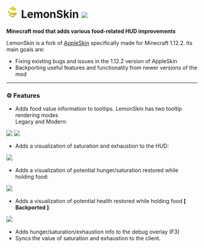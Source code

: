 <img src="https://raw.githubusercontent.com/myxazaur/LemonSkin/refs/heads/master/.github/assets/lemonskin.png" width="32" /> LemonSkin [![](https://cf.way2muchnoise.eu/1337144.svg)](https://www.curseforge.com/minecraft/mc-mods/lemonskin)
===========

__Minecraft mod that adds various food-related HUD improvements__

LemonSkin is a fork of [AppleSkin](https://github.com/squeek502/AppleSkin/tree/1.12)
specifically made for Minecraft 1.12.2.
Its main goals are:
- Fixing existing bugs and issues in the 1.12.2 version of AppleSkin
- Backporting useful features and functionality from newer versions of the mod
---
### ⚙️ Features

* Adds food value information to tooltips. LemonSkin has two tooltip rendering modes <br>
Legacy and Modern:

![](https://i.imgur.com/furoAAi.png) ![](https://i.imgur.com/YksBaUx.png)

* Adds a visualization of saturation and exhaustion to the HUD:

![](https://i.imgur.com/tmImVqo.gif)

* Adds a visualization of potential hunger/saturation restored while holding food:

![](https://i.imgur.com/aHf1QxQ.gif)

* Adds a visualization of potential health restored while holding food __[ Backported ]__:

![](https://i.imgur.com/jUOKFUl.gif)

* Adds hunger/saturation/exhaustion info to the debug overlay (F3)
* Syncs the value of saturation and exhaustion to the client.
